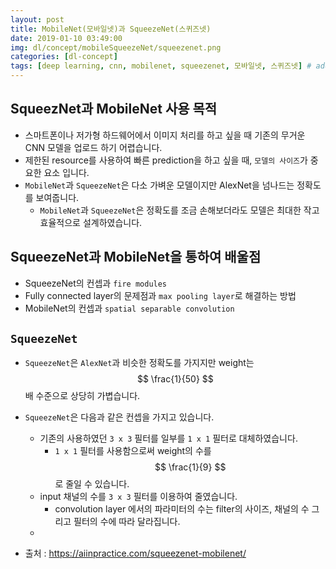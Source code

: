 ```yaml
---
layout: post
title: MobileNet(모바일넷)과 SqueezeNet(스퀴즈넷)
date: 2019-01-10 03:49:00
img: dl/concept/mobileSqueezeNet/squeezenet.png
categories: [dl-concept] 
tags: [deep learning, cnn, mobilenet, squeezenet, 모바일넷, 스퀴즈넷] # add tag
---
```


## SqueezNet과 MobileNet 사용 목적

+ 스마트폰이나 저가형 하드웨어에서 이미지 처리를 하고 싶을 때 기존의 무거운 CNN 모델을 업로드 하기 어렵습니다.
+ 제한된 resource를 사용하여 빠른 prediction을 하고 싶을 때, `모델의 사이즈`가 중요한 요소 입니다.
+ `MobileNet`과 `SqueezeNet`은 다소 가벼운 모델이지만 AlexNet을 넘나드는 정확도를 보여줍니다.
	+ `MobileNet`과 `SqueezeNet`은 정확도를 조금 손해보더라도 모델은 최대한 작고 효율적으로 설계하였습니다.

## SqueezeNet과 MobileNet을 통하여 배울점

+ SqueezeNet의 컨셉과 `fire modules`
+ Fully connected layer의 문제점과 `max pooling layer`로 해결하는 방법
+ MobileNet의 컨셉과 `spatial separable convolution`


## `SqueezeNet`

+ `SqueezeNet`은 `AlexNet`과 비슷한 정확도를 가지지만 weight는 $$ \frac{1}{50} $$배 수준으로 상당히 가볍습니다.
+ `SqueezeNet`은 다음과 같은 컨셉을 가지고 있습니다.
	+ 기존의 사용하였던 `3 x 3` 필터를 일부를 `1 x 1` 필터로 대체하였습니다. 
		+ `1 x 1` 필터를 사용함으로써 weight의 수를 $$ \frac{1}{9} $$로 줄일 수 있습니다.
	+ input 채널의 수를 `3 x 3` 필터를 이용하여 줄였습니다.
		+ convolution layer 에서의 파라미터의 수는 filter의 사이즈, 채널의 수 그리고 필터의 수에 따라 달라집니다.
	+     

+ 출처 : https://aiinpractice.com/squeezenet-mobilenet/

